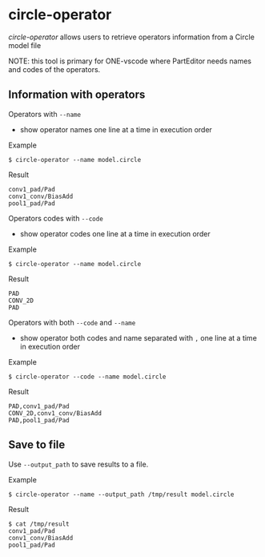 # circle-operator

_circle-operator_ allows users to retrieve operators information from a Circle model file

NOTE: this tool is primary for ONE-vscode where PartEditor needs names and codes
of the operators.

## Information with operators

Operators with `--name`
- show operator names one line at a time in execution order

Example
```
$ circle-operator --name model.circle
```

Result
```
conv1_pad/Pad
conv1_conv/BiasAdd
pool1_pad/Pad
```

Operators codes with `--code`
- show operator codes one line at a time in execution order

Example
```
$ circle-operator --name model.circle
```

Result
```
PAD
CONV_2D
PAD
```

Operators with both `--code` and `--name`
- show operator both codes and name separated with `,` one line at a time in execution order

Example
```
$ circle-operator --code --name model.circle
```

Result
```
PAD,conv1_pad/Pad
CONV_2D,conv1_conv/BiasAdd
PAD,pool1_pad/Pad
```

## Save to file

Use `--output_path` to save results to a file.

Example
```
$ circle-operator --name --output_path /tmp/result model.circle
```

Result
```
$ cat /tmp/result
conv1_pad/Pad
conv1_conv/BiasAdd
pool1_pad/Pad
```

